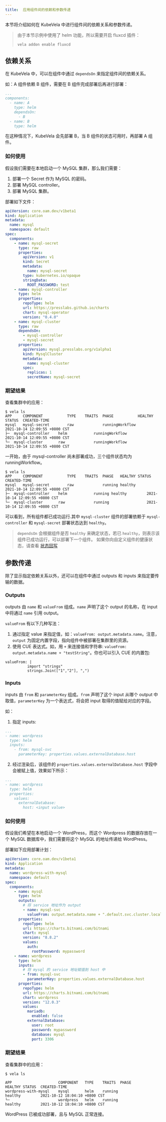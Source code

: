 ```yaml
---
title:  应用组件间的依赖和参数传递
---
```


本节将介绍如何在 KubeVela 中进行组件间的依赖关系和参数传递。

> 由于本节示例中使用了 helm 功能，所以需要开启 fluxcd 插件：
> ```shell
> vela addon enable fluxcd
> ```

## 依赖关系

在 KubeVela 中，可以在组件中通过 `dependsOn` 来指定组件间的依赖关系。

如：A 组件依赖 B 组件，需要在 B 组件完成部署后再进行部署：

```yaml
...
components:
  - name: A
    type: helm
    dependsOn:
      - B
  - name: B
    type: helm
```

在这种情况下，KubeVela 会先部署 B，当 B 组件的状态可用时，再部署 A 组件。

### 如何使用

假设我们需要在本地启动一个 MySQL 集群，那么我们需要：

1. 部署一个 Secret 作为 MySQL 的密码。
2. 部署 MySQL controller。
2. 部署 MySQL 集群。

部署如下文件：

```yaml
apiVersion: core.oam.dev/v1beta1
kind: Application
metadata:
  name: mysql
  namespace: default
spec:
  components:
    - name: mysql-secret
      type: raw
      properties:
        apiVersion: v1
        kind: Secret
        metadata:
          name: mysql-secret
        type: kubernetes.io/opaque
        stringData:
          ROOT_PASSWORD: test
    - name: mysql-controller
      type: helm
      properties:
        repoType: helm
        url: https://presslabs.github.io/charts
        chart: mysql-operator
        version: "0.4.0"
    - name: mysql-cluster
      type: raw
      dependsOn:
        - mysql-controller
        - mysql-secret
      properties:
        apiVersion: mysql.presslabs.org/v1alpha1
        kind: MysqlCluster
        metadata:
          name: mysql-cluster
        spec:
          replicas: 1
          secretName: mysql-secret
```

### 期望结果

查看集群中的应用：

```shell
$ vela ls
APP  	COMPONENT       	TYPE	TRAITS	PHASE          	HEALTHY	STATUS	CREATED-TIME
mysql	mysql-secret    	raw 	      	runningWorkflow	       	      	2021-10-14 12:09:55 +0800 CST
├─ 	mysql-controller	helm	      	runningWorkflow	       	      	2021-10-14 12:09:55 +0800 CST
└─ 	mysql-cluster   	raw 	      	runningWorkflow	       	      	2021-10-14 12:09:55 +0800 CST
```

一开始，由于 mysql-controller 尚未部署成功，三个组件状态均为 runningWorkflow。

```shell
$ vela ls
APP  	COMPONENT       	TYPE	TRAITS	PHASE  	HEALTHY	STATUS	CREATED-TIME
mysql	mysql-secret    	raw 	      	running	healthy	      	2021-10-14 12:09:55 +0800 CST
├─ 	mysql-controller	helm	      	running	healthy	      	2021-10-14 12:09:55 +0800 CST
└─ 	mysql-cluster   	raw 	      	running	       	      	2021-10-14 12:09:55 +0800 CST
```

可以看到，所有组件都已成功运行.其中 `mysql-cluster` 组件的部署依赖于 `mysql-controller` 和 `mysql-secret` 部署状态达到 `healthy`。

> `dependsOn` 会根据组件是否 `healthy` 来确定状态，若已 `healthy`，则表示该组件已成功运行，可以部署下一个组件。
> 如果你向自定义组件的健康状态，请查看 [状态回写](../../platform-engineers/traits/status)


## 参数传递

除了显示指定依赖关系以外，还可以在组件中通过 outputs 和 inputs 来指定要传输的数据。

### Outputs

outputs 由 `name` 和 `valueFrom` 组成。`name` 声明了这个 output 的名称，在 input 中将通过 `name` 引用 output。

`valueFrom` 有以下几种写法：
1. 通过指定 value 来指定值，如：`valueFrom: output.metadata.name`。注意，`output` 为固定内置字段，指向组件中被部署在集群里的资源。
2. 使用 CUE 表达式。如，用 `+` 来连接值和字符串: `valueFrom: output.metadata.name + "testString"`。你也可以引入 CUE 的内置包:
```
valueFrom: |
          import "strings"
          strings.Join(["1","2"], ",")
```

### Inputs

inputs 由 `from` 和 `parameterKey` 组成。`from` 声明了这个 input 从哪个 output 中取值，`parameterKey` 为一个表达式，将会把 input 取得的值赋给对应的字段。

如：
1. 指定 inputs:

```yaml
...
- name: wordpress
  type: helm
  inputs:
    - from: mysql-svc
      parameterKey: properties.values.externalDatabase.host
```

2. 经过渲染后，该组件的 `properties.values.externalDatabase.host` 字段中会被赋上值，效果如下所示：

```yaml
...
- name: wordpress
  type: helm
  properties:
    values:
      externalDatabase:
        host: <input value>
```

### 如何使用

假设我们希望在本地启动一个 WordPress，而这个 Wordpress 的数据存放在一个 MySQL 数据库中，我们需要将这个 MySQL 的地址传递给 WordPress。

部署如下应用部署计划：

```yaml
apiVersion: core.oam.dev/v1beta1
kind: Application
metadata:
  name: wordpress-with-mysql
  namespace: default
spec:
  components:
    - name: mysql
      type: helm
      outputs:
        # 将 service 地址作为 output
        - name: mysql-svc
          valueFrom: output.metadata.name + ".default.svc.cluster.local"
      properties:
        repoType: helm
        url: https://charts.bitnami.com/bitnami
        chart: mysql
        version: "8.8.2"
        values:
          auth:
            rootPassword: mypassword
    - name: wordpress
      type: helm
      inputs:
        # 将 mysql 的 service 地址赋值到 host 中
        - from: mysql-svc
          parameterKey: properties.values.externalDatabase.host
      properties:
        repoType: helm
        url: https://charts.bitnami.com/bitnami
        chart: wordpress
        version: "12.0.3"
        values:
          mariadb:
            enabled: false
          externalDatabase:
            user: root
            password: mypassword
            database: mysql
            port: 3306
```

### 期望结果

查看集群中的应用：

```shell
$ vela ls

APP                 	COMPONENT	TYPE	TRAITS	PHASE          	HEALTHY	STATUS	CREATED-TIME
wordpress-with-mysql	mysql    	helm	running	                healthy	        2021-10-12 18:04:10 +0800 CST
└─                	    wordpress	helm	running	                healthy	       	2021-10-12 18:04:10 +0800 CST
```

WordPress 已被成功部署，且与 MySQL 正常连接。